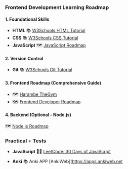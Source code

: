 
### **Frontend Development Learning Roadmap**

#### **1. Foundational Skills**
- **HTML**
  📚 [W3Schools HTML Tutorial](https://www.w3schools.com/html)
- **CSS**
  📚 [W3Schools CSS Tutorial](https://www.w3schools.com/css)
- **JavaScript**
  🗺️ [JavaScript Roadmap](https://roadmap.sh/javascript)

#### **2. Version Control**
- **Git**
  📚 [W3Schools Git Tutorial](https://www.w3schools.com/git/default.asp)

#### **3. Frontend Roadmap (Comprehensive Guide)**
  - 🗺️ [Harambe TheGym](https://classic-cobalt-104.notion.site/Coding-in-the-gap-year-Curriculum-and-Schedule-1c3f98702c618007a3dffc868ccfda04)
  - 🗺️ [Frontend Developer Roadmap](https://roadmap.sh/frontend)

#### **4. Backend (Optional - Node.js)**
  🗺️ [Node.js Roadmap](https://roadmap.sh/nodejs)

### **Practical + Tests**
- **JavaScript**
  🏋️‍♂️ [LeetCode: 30 Days of JavaScript](https://leetcode.com/studyplan/30-days-of-javascript/)

- **Anki**
  📚 Anki APP [AnkiWeb](https://apps.ankiweb.net
